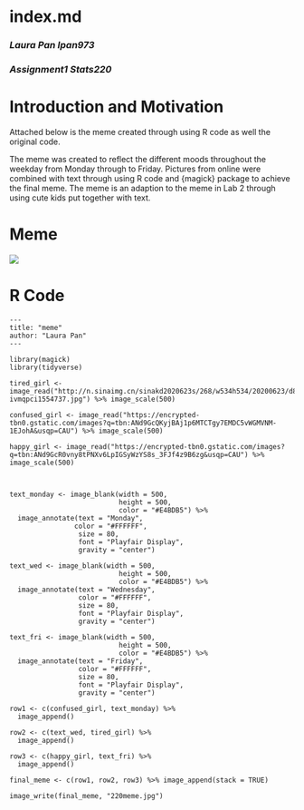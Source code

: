 # index.md
### *Laura Pan lpan973*
### *Assignment1 Stats220*


# Introduction and Motivation
Attached below is the meme created through using R code as well the original code. 

The meme was created to reflect the different moods throughout the weekday from Monday through to Friday. Pictures from online were combined with text 
through using R code and {magick} package to achieve the final meme. The meme is an adaption to the meme in Lab 2 through using cute kids put together with
text. 


# Meme 

![]("")

# R Code 

```
---
title: "meme"
author: "Laura Pan"
---
  
library(magick)
library(tidyverse)

tired_girl <- image_read("http://n.sinaimg.cn/sinakd2020623s/268/w534h534/20200623/d811-ivmqpci1554737.jpg") %>% image_scale(500)

confused_girl <- image_read("https://encrypted-tbn0.gstatic.com/images?q=tbn:ANd9GcQKyjBAj1p6MTCTgy7EMDC5vWGMVNM-1EJohA&usqp=CAU") %>% image_scale(500)

happy_girl <- image_read("https://encrypted-tbn0.gstatic.com/images?q=tbn:ANd9GcR0vny8tPNXv6LpIGSyWzYS8s_3FJf4z9B6zg&usqp=CAU") %>% image_scale(500)



text_monday <- image_blank(width = 500, 
                           height = 500, 
                           color = "#E4BDB5") %>%
  image_annotate(text = "Monday", 
                color = "#FFFFFF",
                 size = 80,
                 font = "Playfair Display",
                 gravity = "center")

text_wed <- image_blank(width = 500, 
                           height = 500, 
                           color = "#E4BDB5") %>%
  image_annotate(text = "Wednesday", 
                 color = "#FFFFFF",
                 size = 80,
                 font = "Playfair Display",
                 gravity = "center") 

text_fri <- image_blank(width = 500, 
                           height = 500, 
                           color = "#E4BDB5") %>%
  image_annotate(text = "Friday", 
                 color = "#FFFFFF",
                 size = 80,
                 font = "Playfair Display",
                 gravity = "center")

row1 <- c(confused_girl, text_monday) %>%
  image_append()

row2 <- c(text_wed, tired_girl) %>%
  image_append()

row3 <- c(happy_girl, text_fri) %>%
  image_append()

final_meme <- c(row1, row2, row3) %>% image_append(stack = TRUE)

image_write(final_meme, "220meme.jpg")


```
